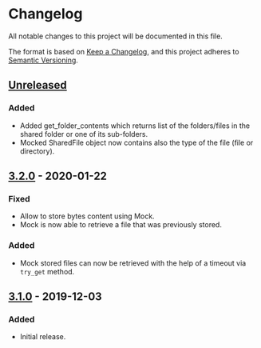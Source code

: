 # Changelog
All notable changes to this project will be documented in this file.

The format is based on [Keep a Changelog](https://keepachangelog.com/en/1.0.0/),
and this project adheres to [Semantic Versioning](https://semver.org/spec/v2.0.0.html).

## [Unreleased]

### Added
- Added get_folder_contents which returns list of the folders/files in the shared folder or one of its sub-folders.
- Mocked SharedFile object now contains also the type of the file (file or directory).

## [3.2.0] - 2020-01-22
### Fixed
- Allow to store bytes content using Mock.
- Mock is now able to retrieve a file that was previously stored.

### Added
- Mock stored files can now be retrieved with the help of a timeout via `try_get` method.

## [3.1.0] - 2019-12-03
### Added
- Initial release.

[Unreleased]: https://github.com/Colin-b/pyndows/compare/v3.2.0...HEAD
[3.2.0]: https://github.com/Colin-b/pyndows/compare/v3.1.0...v3.2.0
[3.1.0]: https://github.com/Colin-b/pyndows/releases/tag/v3.1.0
